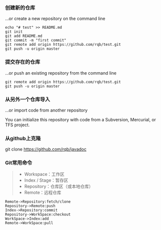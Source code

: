 ### 创建新的仓库

…or create a new repository on the command line

```
echo "# test" >> README.md
git init
git add README.md
git commit -m "first commit"
git remote add origin https://github.com/rqb/test.git
git push -u origin master
```

### 提交存在的仓库

…or push an existing repository from the command line

```
git remote add origin https://github.com/rqb/test.git
git push -u origin master
```

### 从另外一个仓库导入

…or import code from another repository

You can initialize this repository with code from a Subversion, Mercurial, or TFS project.



### 从github上克隆

 git clone https://github.com/rqb/javadoc



### Git常用命令

> - Workspace：工作区
> - Index / Stage：暂存区
> - Repository：仓库区（或本地仓库）
> - Remote：远程仓库

```sequence
Remote->Repository:fetch/clone
Repository->Remote:push
Index->Repository:commit
Repository->WorkSpace:checkout
WorkSpace->Index:add
Remote->WorkSpace:pull
```





